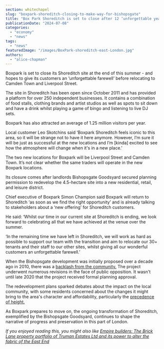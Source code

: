 ```yaml
---
section: whitechapel
slug: "boxpark-shoreditch-closing-to-make-way-for-bishopsgate"
title: "Box Park Shoreditch is set to close after 12 ‘unforgettable years’"
publicationDate: "2024-07-08"
categories: 
  - "economy"
  - "news"
tags: 
  - "news"
featuredImage: "/images/BoxPark-shoreditch-east-London.jpg"
authors: 
  - "alice-chapman"
---
```


Boxpark is set to close its Shoreditch site at the end of this summer - and hopes to give its customers an ‘unforgettable farewell’ before relocating to Camden Town and Liverpool Street. 

The site in Shoreditch has been open since October 2011 and has provided a platform for over 250 independent businesses. It contains a combination of food stalls, clothing brands and artist studios as well as spots to sit down and have a drink whilst playing a game of bingo and listening to live DJ sets. 

Boxpark has also attracted an average of 1.25 million visitors per year.

Local customer Leo Skotchins said ‘Boxpark Shoreditch feels iconic to this area, so it will be strange not to have it here anymore. However, I’m sure it will be just as successful at the new locations and I’m \[kinda\] excited to see how the atmosphere will change when it's in a new place.’

The two new locations for Boxpark will be Liverpool Street and Camden Town. It’s not clear whether the same traders will operate in the new Boxpark locations. 

Its closure comes after landlords Bishopsgate Goodsyard secured planning permission to redevelop the 4.5-hectare site into a new residential, retail, and leisure district.

Chief executive of Boxpark Simon Champion said Boxpark will return to Shoreditch ‘as soon as we find the right opportunity’ and is already talking to stakeholders about a ‘new offering’ for Shoreditch customers.

He said: ‘Whilst our time in our current site at Shoreditch is ending, we look forward to celebrating all that we have achieved at the venue over the summer.

‘In the remaining time we have left in Shoreditch, we will work as hard as possible to support our team with the transition and aim to relocate our 30+ tenants and their staff to our other sites, whilst giving all our wonderful customers an unforgettable farewell.’

When the Bishopsgate development was initially proposed over a decade ago in 2010, there was a [backlash from the community.](https://www.ft.com/content/25ecbc2a-9a4a-11e4-8426-00144feabdc0) The project underwent numerous revisions in the face of public opposition. It wasn't until late 2020 that the project received formal planning approval. 

The redevelopment plans sparked debates about the impact on the local community, with some residents concerned about the changes it might bring to the area's character and affordability, particularly the [precedence of height.](https://whitechapellondon.co.uk/truman-estates-brick-lane-property-development-plans/) 

As Boxpark prepares to move on, the ongoing transformation of Shoreditch, exemplified by the Bishopsgate Goodsyard, continues to shape the narrative of progress and preservation in this part of London.

_If you enjoyed reading this, you might also like [Empire builders: The Brick Lane property portfolio of Truman Estates Ltd and its power to alter the fabric of the East End](https://whitechapellondon.co.uk/truman-estates-brick-lane-property-development-plans/)_
